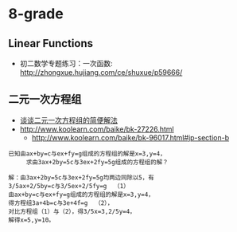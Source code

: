 # 8-grade

## Linear Functions
* 初二数学专题练习：一次函数: http://zhongxue.hujiang.com/ce/shuxue/p59666/

## 二元一次方程组
* [谈谈二元一次方程组的简便解法](http://www2.chinaedu.com/101resource004/wenjianku/200828/101ktb/lanmu/xf2s0578/xf2s0578.htm)
* http://www.koolearn.com/baike/bk-27226.html
  * http://www.koolearn.com/baike/bk-96017.html#jp-section-b

```
已知由ax+by=c与ex+fy=g组成的方程组的解是x=3,y=4，
     求由3ax+2by=5c与3ex+2fy=5g组成的方程组的解？

解：由3ax+2by=5c与3ex+2fy=5g均两边同除以5，有
3/5ax+2/5by=c与3/5ex+2/5fy=g  （1）
由ax+by=c与ex+fy=g组成的方程组的解是x=3,y=4，
得方程组3a+4b=c与3e+4f=g  （2），
对比方程组（1）与（2），得3/5x=3,2/5y=4，
解得x=5,y=10。
```
